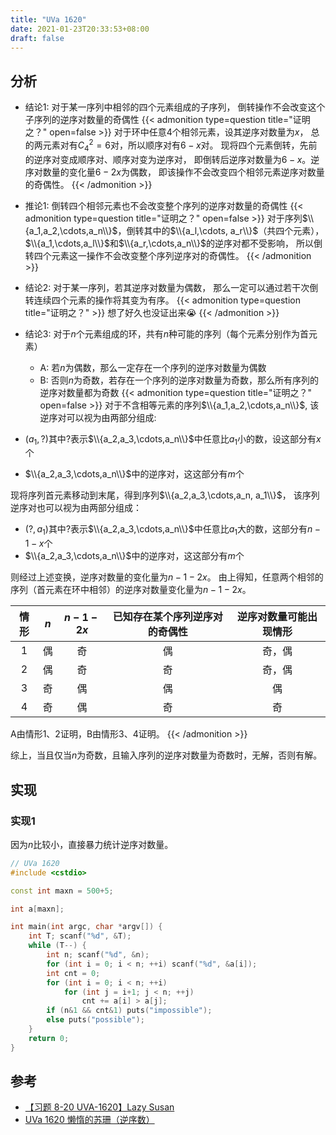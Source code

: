 ```yaml
---
title: "UVa 1620"
date: 2021-01-23T20:33:53+08:00
draft: false
---
```


## 分析

- 结论1: 对于某一序列中相邻的四个元素组成的子序列，
倒转操作不会改变这个子序列的逆序对数量的奇偶性
{{< admonition type=question title="证明之？" open=false >}}
对于环中任意$4$个相邻元素，设其逆序对数量为$x$，
总的两元素对有$C_4^2=6$对，所以顺序对有$6-x$对。
现将四个元素倒转，先前的逆序对变成顺序对、顺序对变为逆序对，
即倒转后逆序对数量为$6-x$。逆序对数量的变化量$6-2x$为偶数，
即该操作不会改变四个相邻元素逆序对数量的奇偶性。
{{< /admonition >}}

- 推论1: 倒转四个相邻元素也不会改变整个序列的逆序对数量的奇偶性
{{< admonition type=question title="证明之？" open=false >}}
对于序列$\\{a_1,a_2,\cdots,a_n\\}$，倒转其中的$\\{a_l,\cdots, a_r\\}$（共四个元素），
$\\{a_1,\cdots,a_l\\}$和$\\{a_r,\cdots,a_n\\}$的逆序对都不受影响，
所以倒转四个元素这一操作不会改变整个序列逆序对的奇偶性。
{{< /admonition >}}

- 结论2: 对于某一序列，若其逆序对数量为偶数，
那么一定可以通过若干次倒转连续四个元素的操作将其变为有序。
{{< admonition type=question title="证明之？" >}}
想了好久也没证出来:sob:
{{< /admonition >}}

- 结论3: 对于$n$个元素组成的环，共有$n$种可能的序列（每个元素分别作为首元素）
    - A: 若$n$为偶数，那么一定存在一个序列的逆序对数量为偶数
    - B: 否则$n$为奇数，若存在一个序列的逆序对数量为奇数，那么所有序列的逆序对数量都为奇数
{{< admonition type=question title="证明之？" open=false >}}
对于不含相等元素的序列$\\{a_1,a_2,\cdots,a_n\\}$,
该逆序对可以视为由两部分组成:
- $(a_1, ?)$其中$?$表示$\\{a_2,a_3,\cdots,a_n\\}$中任意比$a_1$小的数，设这部分有$x$个
- $\\{a_2,a_3,\cdots,a_n\\}$中的逆序对，这这部分有$m$个

现将序列首元素移动到末尾，得到序列$\\{a_2,a_3,\cdots,a_n, a_1\\}$，
该序列逆序对也可以视为由两部分组成：
- $(?,a_1)$其中$?$表示$\\{a_2,a_3,\cdots,a_n\\}$中任意比$a_1$大的数，这部分有$n-1-x$个
- $\\{a_2,a_3,\cdots,a_n\\}$中的逆序对，这这部分有$m$个

则经过上述变换，逆序对数量的变化量为$n-1-2x$。
由上得知，任意两个相邻的序列（首元素在环中相邻）的逆序对数量变化量为$n-1-2x$。

|情形|$n$|$n-1-2x$|已知存在某个序列逆序对的奇偶性|逆序对数量可能出现情形|
|:-:|:-:|:-:|:-:|:-:|
|1|偶|奇|偶|奇，偶|
|2|偶|奇|奇|奇，偶|
|3|奇|偶|偶|偶|
|4|奇|偶|奇|奇|

A由情形1、2证明，B由情形3、4证明。
{{< /admonition >}}

综上，当且仅当$n$为奇数，且输入序列的逆序对数量为奇数时，无解，否则有解。

## 实现

### 实现1

因为$n$比较小，直接暴力统计逆序对数量。

```cpp
// UVa 1620
#include <cstdio>

const int maxn = 500+5;

int a[maxn];

int main(int argc, char *argv[]) {
    int T; scanf("%d", &T);
    while (T--) {
        int n; scanf("%d", &n);
        for (int i = 0; i < n; ++i) scanf("%d", &a[i]);
        int cnt = 0;
        for (int i = 0; i < n; ++i)
            for (int j = i+1; j < n; ++j)
                cnt += a[i] > a[j];
        if (n&1 && cnt&1) puts("impossible");
        else puts("possible");
    }
    return 0;
}
```

## 参考

- [【习题 8-20 UVA-1620】Lazy Susan](https://www.cnblogs.com/AWCXV/p/8465993.html)
- [UVa 1620 懒惰的苏珊（逆序数）](https://www.cnblogs.com/zyb993963526/p/6358445.html)
